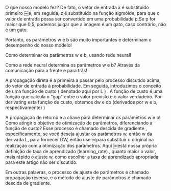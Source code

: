 O que nosso modelo fez? De fato, o vetor de entrada x é substituído primeiro ￼e, em seguida, z é substituído na função sigmóide, para que o valor de entrada possa ser convertido em uma probabilidade p.Se p for maior que 0,5, podemos julgar que a imagem é um gato, caso contrário, não é um gato.

Portanto, os parâmetros w e b são muito importantes e determinam o desempenho do nosso modelo!

Como determinar os parâmetros w e b, usando rede neural!

Como a rede neural determina os parâmetros w e b? Através da comunicação para a frente e para trás!

A propagação direta é a primeira a passar pelo processo discutido acima, do vetor de entrada à probabilidade. Em seguida, introduzimos o conceito de uma função de custo ( denotado aqui por L ) . A função de custo é uma função que calcula o "gap" entre o valor previsto e o valor verdadeiro. Por derivating esta função de custo, obtemos dw e db (derivados por w e b, respectivamente) )

A propagação de retorno é a chave para determinar os parâmetros w e b! Como atingir o objetivo de otimização de parâmetros, diferenciando a função de custo? Esse processo é chamado descida de gradiente , especificamente, se você deseja ajustar os parâmetros w, então w da derivada L, para fornecer DW, então use ￼para substituir o original na realização com a otimização dos parâmetros. Aqui ￼está nossa própria definição de taxa de aprendizado (learning_rate) , quanto maior o valor, mais rápido o ajuste w, como escolher a taxa de aprendizado apropriada para este artigo não ser discutido.

Em outras palavras, o processo de ajuste de parâmetros é chamado propagação reversa, e o método de ajuste de parâmetros é chamado descida de gradiente.